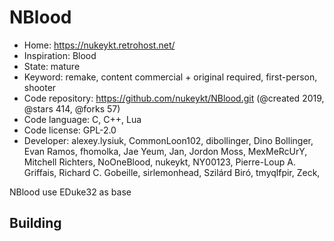 # NBlood

- Home: https://nukeykt.retrohost.net/
- Inspiration: Blood
- State: mature
- Keyword: remake, content commercial + original required, first-person, shooter
- Code repository: https://github.com/nukeykt/NBlood.git (@created 2019, @stars 414, @forks 57)
- Code language: C, C++, Lua
- Code license: GPL-2.0
- Developer: alexey.lysiuk, CommonLoon102, dibollinger, Dino Bollinger, Evan Ramos, fhomolka, Jae Yeum, Jan, Jordon Moss, MexMeRcUrY, Mitchell Richters, NoOneBlood, nukeykt, NY00123, Pierre-Loup A. Griffais, Richard C. Gobeille, sirlemonhead, Szilárd Biró, tmyqlfpir, Zeck, ‮

NBlood use EDuke32 as base

## Building
